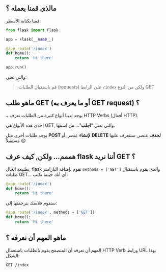 ## مالذي قمنا بعمله ؟

قمنا بكتابة الأسطر:

```python
from flask import Flask

app = Flask(__name__)

@app.route('/index')
def home():
    return 'Hi there'

app.run()
```

والتي تعني:

> قم باستقبال الطلبات (requests) على الرابط `/index` ولكن من النوع GET

## ماهو طلب GET (أو ما يعرف به GET request) ؟

يوجد لدينا أنواع كثيرة من الطلبات تعرف بـ HTTP Verbs (أفعال HTTP).

إحدى هذه الأنواع هي GET, والتي تعني "**اجلب**"... من اسمها.

يوجد طلبات أخرى مثل **POST لإنشاء** عنصر, أو **DELETE لحذف** عنصر, سنتعرف عليها مستقبلاً :wink:

## هممم... ولكن, كيف عرف flask أننا نريد GET ؟

بطبيعة الحال, flask تقوم بإضافة البارامتر `methods = ['GET']` والذي يقوم باستقبال طلبات GET... أي أنك حينما تكتب:

```python
@app.route('/index')
def home():
    return 'Hi there'
```

ستقوم فلاسك بترجمتها إلى:

```python
@app.route('/index', methods = ['GET'])
def home():
    return 'Hi there'
```

## ماهو المهم أن تعرفه ؟

المهم أن تعرفه أن المتصفح يقوم بالطلبات باستعمال HTTP Verb ورابط URL بهذا الشكل:

```
GET /index
```